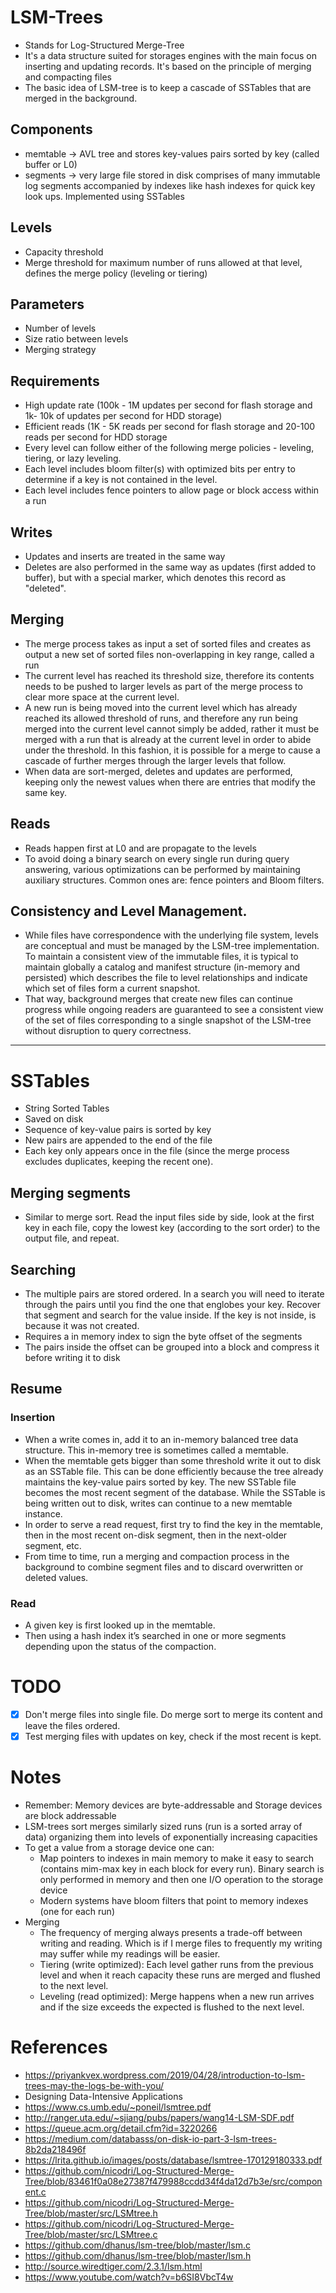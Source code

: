 # LSM-Trees

- Stands for Log-Structured Merge-Tree
- It's a data structure suited for storages engines with the main focus on inserting and updating records. It's based on the principle of merging and compacting files
- The basic idea of LSM-tree is to keep a cascade of SSTables that are merged in the background.

## Components
- memtable -> AVL tree and stores key-values pairs sorted by key (called buffer or L0)
- segments -> very large file stored in disk comprises of many immutable log segments accompanied by indexes like hash indexes for quick key look ups. Implemented using SSTables

## Levels
- Capacity threshold
- Merge threshold for maximum number of runs allowed at that level, defines the merge policy (leveling or tiering)

## Parameters
- Number of levels
- Size ratio between levels
- Merging strategy

## Requirements
- High update rate (100k - 1M updates per second for flash storage and 1k- 10k of updates per second for HDD storage)
- Efficient reads (1K - 5K reads per second for flash storage and 20-100 reads per second for HDD storage
- Every level can follow either of the following merge policies - leveling, tiering, or lazy leveling.
- Each level includes bloom filter(s) with optimized bits per entry to determine if a key is not contained in the level.
- Each level includes fence pointers to allow page or block access within a run

## Writes
- Updates and inserts are treated in the same way
- Deletes are also performed in the same way as updates (first added to buffer), but with a special marker, which denotes this record as "deleted".

## Merging
- The merge process takes as input a set of sorted files and creates as output a
new set of sorted files non-overlapping in key range, called a run
- The current level has reached its threshold size, therefore its contents needs to be pushed to larger levels as part of the merge process to clear more space at the current level.
- A new run is being moved into the current level which has already reached its allowed threshold of runs, and therefore any run being merged into the current level cannot simply be added, rather it must be merged with a run that is already at the current level in order to abide under the threshold. In this fashion, it is possible for a merge to cause a cascade of further merges through the larger levels that follow.
- When data are sort-merged, deletes and updates are performed, keeping only the newest values when there are entries that modify the same key.

## Reads
- Reads happen first at L0 and are propagate to the levels
- To avoid doing a binary search on every single run during query answering, various optimizations can be performed by maintaining auxiliary structures. Common ones are: fence pointers and Bloom filters.

## Consistency and Level Management.
- While files have correspondence with the underlying file system, levels are conceptual and must be managed by the LSM-tree implementation. To maintain a consistent view of the immutable files, it is typical to maintain globally a catalog and manifest structure (in-memory and persisted) which describes the file to level relationships and indicate which set of files form a current snapshot.
- That way, background merges that create new files can continue progress while ongoing readers are guaranteed to see a consistent view of the set of files corresponding to a single snapshot of the LSM-tree without disruption to query correctness.

-------

# SSTables
- String Sorted Tables
- Saved on disk
- Sequence of key-value pairs is sorted by key
- New pairs are appended to the end of the file
- Each key only appears once in the file (since the merge process excludes duplicates, keeping the recent one).

## Merging segments
- Similar to merge sort. Read the input files side by side, look at the first key in each file, copy the lowest key (according to the sort order) to the output file, and repeat.

## Searching
- The multiple pairs are stored ordered. In a search you will need to iterate through the pairs until you find the one that englobes your key. Recover that segment and search for the value inside. If the key is not inside, is because it was not created.
- Requires a in memory index to sign the byte offset of the segments
- The pairs inside the offset can be grouped into a block and compress it before writing it to disk

## Resume
### Insertion
- When a write comes in, add it to an in-memory balanced tree data structure. This in-memory tree is sometimes called a memtable.
- When the memtable gets bigger than some threshold write it out to disk as an SSTable file. This can be done efficiently because the tree already maintains the key-value pairs sorted by key. The new SSTable file becomes the most recent segment of the database. While the SSTable is being written out to disk, writes can continue to a new memtable instance.
- In order to serve a read request, first try to find the key in the memtable, then in the most recent on-disk segment, then in the next-older segment, etc.
- From time to time, run a merging and compaction process in the background to combine segment files and to discard overwritten or deleted values.

### Read
- A given key is first looked up in the memtable.
- Then using a hash index it’s searched in one or more segments depending upon the status of the compaction.

# TODO
- [x] Don't merge files into single file. Do merge sort to merge its content and leave the files ordered.
- [x] Test merging files with updates on key, check if the most recent is kept.

# Notes
- Remember: Memory devices are byte-addressable and Storage devices are block addressable
- LSM-trees sort merges similarly sized runs (run is a sorted array of data) organizing them into levels of exponentially increasing capacities
- To get a value from a storage device one can:
    - Map pointers to indexes in main memory to make it easy to search (contains mim-max key in each block for every run). Binary search is only performed in memory and then one I/O operation to the storage device
    - Modern systems have bloom filters that point to memory indexes (one for each run)
- Merging
    - The frequency of merging always presents a trade-off between writing and reading. Which is if I merge files to frequently my writing may suffer while my readings will be easier.
    - Tiering (write optimized): Each level gather runs from the previous level and when it reach capacity these runs are merged and flushed to the next level.
    - Leveling (read optimized): Merge happens when a new run arrives and if the size exceeds the expected is flushed to the next level.

# References
- https://priyankvex.wordpress.com/2019/04/28/introduction-to-lsm-trees-may-the-logs-be-with-you/
- Designing Data-Intensive Applications
- https://www.cs.umb.edu/~poneil/lsmtree.pdf
- http://ranger.uta.edu/~sjiang/pubs/papers/wang14-LSM-SDF.pdf
- https://queue.acm.org/detail.cfm?id=3220266
- https://medium.com/databasss/on-disk-io-part-3-lsm-trees-8b2da218496f
- https://lrita.github.io/images/posts/database/lsmtree-170129180333.pdf
- https://github.com/nicodri/Log-Structured-Merge-Tree/blob/83461f0a08e27387f479988ccdd34f4da12d7b3e/src/component.c
- https://github.com/nicodri/Log-Structured-Merge-Tree/blob/master/src/LSMtree.h
- https://github.com/nicodri/Log-Structured-Merge-Tree/blob/master/src/LSMtree.c
- https://github.com/dhanus/lsm-tree/blob/master/lsm.c
- https://github.com/dhanus/lsm-tree/blob/master/lsm.h
- http://source.wiredtiger.com/2.3.1/lsm.html
- https://www.youtube.com/watch?v=b6SI8VbcT4w
